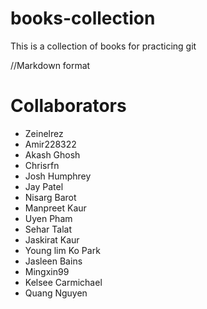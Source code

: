 # books-collection
This is a collection of books for practicing git

//Markdown format 

# Collaborators 
* Zeinelrez
* Amir228322
* Akash Ghosh
* Chrisrfn
* Josh Humphrey
* Jay Patel
* Nisarg Barot
* Manpreet Kaur
* Uyen Pham
* Sehar Talat
* Jaskirat Kaur
* Young lim Ko Park
* Jasleen Bains
* Mingxin99
* Kelsee Carmichael
* Quang Nguyen
